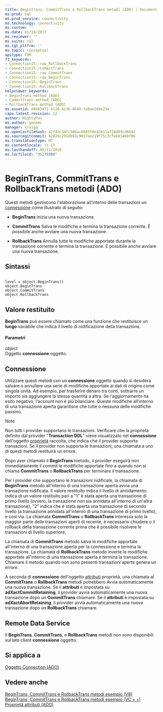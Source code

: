 ```yaml
---
title: BeginTrans, CommitTrans e RollbackTrans metodi (ADO) | Documenti Microsoft
ms.prod: sql
ms.prod_service: connectivity
ms.technology: connectivity
ms.custom: ''
ms.date: 01/19/2017
ms.reviewer: ''
ms.suite: sql
ms.tgt_pltfrm: ''
ms.topic: conceptual
apitype: COM
f1_keywords:
- Connection15::raw_RollbackTrans
- Connection15::CommitTrans
- Connection15::raw_CommitTrans
- Connection15::raw_BeginTrans
- Connection15::BeginTrans
- Connection15::RollbackTrans
helpviewer_keywords:
- BeginTrans method [ADO]
- CommitTrans method [ADO]
- RollbackTrans method [ADO]
ms.assetid: d4683472-4120-4236-8640-fa9ae289e23e
caps.latest.revision: 12
author: MightyPen
ms.author: genemi
manager: craigg
ms.openlocfilehash: 42f43c3dfc508ac6885f0e42811af26d89cd6692
ms.sourcegitcommit: 62826c291db93c9017ae219f75c3cfeb8140bf06
ms.translationtype: MT
ms.contentlocale: it-IT
ms.lasthandoff: 06/11/2018
ms.locfileid: "35275980"
---
```

# <a name="begintrans-committrans-and-rollbacktrans-methods-ado"></a>BeginTrans, CommitTrans e RollbackTrans metodi (ADO)
Questi metodi gestiscono l'elaborazione all'interno delle transazioni un [connessione](../../../ado/reference/ado-api/connection-object-ado.md) come illustrato di seguito:  
  
-   **BeginTrans** inizia una nuova transazione.  
  
-   **CommitTrans** Salva le modifiche e termina la transazione corrente. È possibile anche avviare una nuova transazione.  
  
-   **RollbackTrans** Annulla tutte le modifiche apportate durante la transazione corrente e termina la transazione. È possibile anche avviare una nuova transazione.  
  
## <a name="syntax"></a>Sintassi  
  
```  
  
level = object.BeginTrans()  
object.BeginTrans  
object.CommitTrans  
object.RollbackTrans  
```  
  
## <a name="return-value"></a>Valore restituito  
 **BeginTrans** può essere chiamato come una funzione che restituisce un **lungo** variabile che indica il livello di nidificazione della transazione.  
  
#### <a name="parameters"></a>Parametri  
 *object*  
 Oggetto **connessione** oggetto.  
  
## <a name="connection"></a>Connessione  
 Utilizzare questi metodi con un **connessione** oggetto quando si desidera salvare o annullare una serie di modifiche apportate ai dati di origine come singola unità. Ad esempio, per trasferire denaro tra conti, sottrarre un importo sia aggiungere la stessa quantità a altra. Se l'aggiornamento ha esito negativo, l'account non è più bilanciare. Queste modifiche all'interno di una transazione aperta garantisce che tutte o nessuna delle modifiche passino.  
  
> [!NOTE]
>  Non tutti i provider supportano le transazioni. Verificare che la proprietà definito dal provider "**Transaction DDL**" viene visualizzato nel **connessione** dell'oggetto [proprietà](../../../ado/reference/ado-api/properties-collection-ado.md) raccolta, che indica che il provider supporta transazioni. Se il provider non supporta le transazioni, una chiamata a uno di questi metodi restituirà un errore.  
  
 Dopo aver chiamato il **BeginTrans** metodo, il provider eseguirà non immediatamente il commit le modifiche apportate fino a quando non si chiama **CommitTrans** o **RollbackTrans** per terminare il transazione.  
  
 Per i provider che supportano le transazioni nidificate, la chiamata di **BeginTrans** metodo all'interno di una transazione aperta avvia una transazione nidificata. Il valore restituito indica il livello di annidamento: indica di un valore restituito pari a "1" è stata aperta una transazione di primo livello (ovvero, la transazione non sia annidata all'interno di un'altra transazione), "2" indica che è stata aperta una transazione di secondo livello (a transazione annidata all'interno di una transazione di primo livello), e così via. La chiamata **CommitTrans** o **RollbackTrans** interessa solo la maggior parte delle transazioni aperti di recente, è necessario chiudere o il rollback della transazione corrente prima che è possibile risolvere le transazioni di livello superiore.  
  
 La chiamata di **CommitTrans** metodo salva le modifiche apportate all'interno di una transazione aperta per la connessione e termina la transazione. La chiamata di **RollbackTrans** metodo inverte le modifiche apportate all'interno di una transazione aperta e termina la transazione. Chiamare il metodo quando non sono presenti transazioni aperte genera un errore.  
  
 A seconda di **connessione** dell'oggetto [attributi](../../../ado/reference/ado-api/attributes-property-ado.md) proprietà, una chiamata al **CommitTrans** o **RollbackTrans** metodi potrebbero Avvia automaticamente una nuova transazione. Se il **attributi** è impostata su **adXactCommitRetaining**, il provider avvia automaticamente una nuova transazione dopo un **CommitTrans** chiamare. Se il **attributi** è impostata su **adXactAbortRetaining**, il provider avvia automaticamente una nuova transazione dopo un **RollbackTrans** chiamare.  
  
## <a name="remote-data-service"></a>Remote Data Service  
 Il **BeginTrans**, **CommitTrans**, e **RollbackTrans** metodi non sono disponibili sul lato client **connessione** oggetto.  
  
## <a name="applies-to"></a>Si applica a  
 [Oggetto Connection (ADO)](../../../ado/reference/ado-api/connection-object-ado.md)  
  
## <a name="see-also"></a>Vedere anche  
 [BeginTrans, CommitTrans e RollbackTrans metodi esempio (VB)](../../../ado/reference/ado-api/begintrans-committrans-and-rollbacktrans-methods-example-vb.md)   
 [BeginTrans, CommitTrans e RollbackTrans metodi esempio (VC + +)](../../../ado/reference/ado-api/begintrans-committrans-and-rollbacktrans-methods-example-vc.md)   
 [Proprietà attributi (ADO)](../../../ado/reference/ado-api/attributes-property-ado.md)
